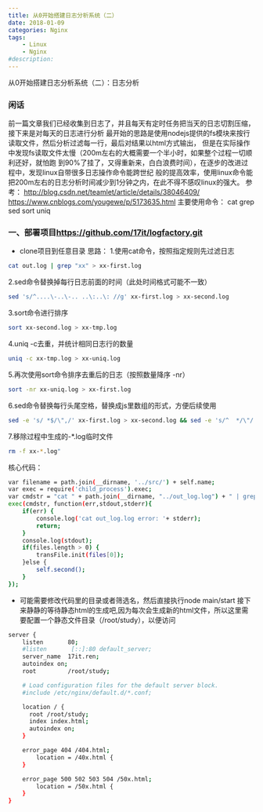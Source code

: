 ```yaml
---
title: 从0开始搭建日志分析系统（二）
date: 2018-01-09
categories: Nginx
tags: 
    - Linux
    - Nginx
#description: 
---
```


从0开始搭建日志分析系统（二）：日志分析
<!-- more -->

### 闲话
前一篇文章我们已经收集到日志了，并且每天有定时任务把当天的日志切割压缩，接下来是对每天的日志进行分析
最开始的思路是使用nodejs提供的fs模块来按行读取文件，然后分析过滤每一行，最后对结果以html方式输出，
但是在实际操作中发现fs读取文件太慢（200m左右的大概需要一个半小时，如果整个过程一切顺利还好，就怕跑
到90%了挂了，又得重新来，白白浪费时间），在逐步的改进过程中，发现linux自带很多日志操作命令能跨世纪
般的提高效率，使用linux命令能把200m左右的日志分析时间减少到1分钟之内，在此不得不感叹linux的强大。
参考：
<http://blog.csdn.net/teamlet/article/details/38046409/>
<https://www.cnblogs.com/yougewe/p/5173635.html>
主要使用命令：
cat grep sed sort uniq

### 一、部署项目<https://github.com/17it/logfactory.git>
+ clone项目到任意目录
思路：
1.使用cat命令，按照指定规则先过滤日志
```bash
cat out.log | grep "xx" > xx-first.log
```
2.sed命令替换掉每行日志前面的时间（此处时间格式可能不一致）
```bash
sed 's/^....\-..\-.. ..\:..\: //g' xx-first.log > xx-second.log
```
3.sort命令进行排序
```bash
sort xx-second.log > xx-tmp.log
```
4.uniq -c去重，并统计相同日志行的数量
```bash
uniq -c xx-tmp.log > xx-uniq.log
```
5.再次使用sort命令排序去重后的日志（按照数量降序 -nr）
```bash
sort -nr xx-uniq.log > xx-first.log
```
6.sed命令替换每行头尾空格，替换成js里数组的形式，方便后续使用
```bash
sed -e 's/ *$/\",/' xx-first.log > xx-second.log && sed -e 's/^  */\"/' xx-second.log > xx.log
```
7.移除过程中生成的-*.log临时文件
```bash
rm -f xx-*.log"
```

核心代码：
```bash
var filename = path.join(__dirname, '../src/') + self.name;
var exec = require('child_process').exec;
var cmdstr = "cat " + path.join(__dirname, "../out_log.log") + " | grep " + self.name + ":http > " + filename + "-first.log && sed 's/^....\-..\-.. ..\:..\: //g' " + filename + "-first.log > " + filename + "-second.log && sort " + filename + "-second.log > " + filename + "-tmp.log && uniq -c " + filename + "-tmp.log > " + filename + "-uniq.log && sort -nr " + filename + "-uniq.log > " + filename + "-first.log && sed -e 's/ *$/\",/' " + filename + "-first.log > " + filename + "-second.log && sed -e 's/^  */\"/' " + filename + "-second.log > " + filename + ".log && rm -f " + filename + "-*.log";
exec(cmdstr, function(err,stdout,stderr){
    if(err) {
        console.log('cat out_log.log error: '+ stderr);
        return;
    }
    console.log(stdout);
    if(files.length > 0) {
        transFile.init(files[0]);
    }else {
        self.second();
    }
});
```
+ 可能需要修改代码里的目录或者筛选名，然后直接执行node main/start
接下来静静的等待静态html的生成吧,因为每次会生成新的html文件，所以这里需要配置一个静态文件目录（/root/study），以便访问
```bash
server {
    listen       80;
    #listen       [::]:80 default_server;
    server_name  17it.ren;
    autoindex on;
    root         /root/study;

    # Load configuration files for the default server block.
    #include /etc/nginx/default.d/*.conf;

    location / {
      root /root/study;
      index index.html;
      autoindex on;
    }

    error_page 404 /404.html;
        location = /40x.html {
    }

    error_page 500 502 503 504 /50x.html;
        location = /50x.html {
    }
}
```